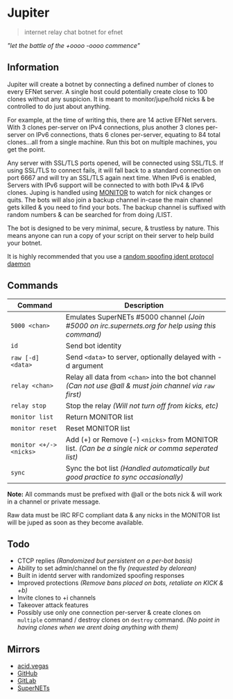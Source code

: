 # Jupiter
> internet relay chat botnet for efnet

*"let the battle of the +oooo -oooo commence"*

## Information
Jupiter will create a botnet by connecting a defined number of clones to every EFNet server. A single host could potentially create close to 100 clones without any suspicion. It is meant to monitor/jupe/hold nicks & be controlled to do just about anything.

For example, at the time of writing this, there are 14 active EFNet servers. With 3 clones per-server on IPv4 connections, plus another 3 clones per-server on IPv6 connections, thats 6 clones per-server, equating to 84 total clones...all from a single machine. Run this bot on multiple machines, you get the point.

Any server with SSL/TLS ports opened, will be connected using SSL/TLS. If using SSL/TLS to connect fails, it will fall back to a standard connection on port 6667 and will try an SSL/TLS again next time. When IPv6 is enabled, Servers with IPv6 support will be connected to with both IPv4 & IPv6 clones. Juping is handled using [MONITOR](https://ircv3.net/specs/extensions/monitor) to watch for nick changes or quits. The bots will also join a backup channel in-case the main channel gets killed & you need to find your bots. The backup channel is suffixed with random numbers & can be searched for from doing /LIST.

The bot is designed to be very minimal, secure, & trustless by nature. This means anyone can run a copy of your script on their server to help build your botnet.

It is highly recommended that you use a [random spoofing ident protocol daemon](https://github.com/acidvegas/random/blob/master/irc/identd.py)

## Commands
| Command                | Description                                                                                                |
| ---------------------- | ---------------------------------------------------------------------------------------------------------- |
| `5000 <chan>`          | Emulates SuperNETs #5000 channel *(Join #5000 on irc.supernets.org for help using this command)*           |
| `id`                   | Send bot identity                                                                                          |
| `raw [-d] <data>`      | Send `<data>` to server, optionally delayed with -d argument                                               |
| `relay <chan>`         | Relay all data from `<chan>` into the bot channel *(Can not use @all & must join channel via `raw` first)* |
| `relay stop`           | Stop the relay *(Will not turn off from kicks, etc)*                                                       |
| `monitor list`         | Return MONITOR list                                                                                        |
| `monitor reset`        | Reset MONITOR list                                                                                         |
| `monitor <+/-><nicks>` | Add (+) or Remove (-) `<nicks>` from MONITOR list. *(Can be a single nick or comma seperated list)*        |
| `sync`                 | Sync the bot list *(Handled automatically but good practice to sync occasionally)*                         |

**Note:** All commands must be prefixed with @all or the bots nick & will work in a channel or private message.

Raw data must be IRC RFC compliant data & any nicks in the MONITOR list will be juped as soon as they become available.

## Todo
- CTCP replies *(Randomized but persistent on a per-bot basis)*
- Ability to set admin/channel on the fly *(requested by delorean)*
- Built in identd server with randomized spoofing responses
- Improved protections *(Remove bans placed on bots, retaliate on KICK & +b)*
- Invite clones to +i channels
- Takeover attack features
- Possibly use only one connection per-server & create clones on `multiple` command / destroy clones on `destroy` command. *(No point in having clones when we arent doing anything with them)*

## Mirrors
- [acid.vegas](https://git.acid.vegas/jupiter)
- [GitHub](https://github.com/acidvegas/jupiter)
- [GitLab](https://gitlab.com/acidvegas/jupiter)
- [SuperNETs](https://git.supernets.org/acidvegas/jupiter)